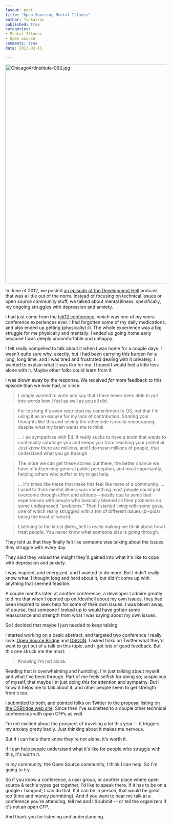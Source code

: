 ```yaml
---
layout: post
title: "Open Sourcing Mental Illness"
author: funkatron
published: true
categories:
- Mental Illness
- Open Source
comments: true
date: 2013-02-15

---
```


<a href="http://www.flickr.com/photos/funkatron/1584721348/" title="ChicagoArtInstitute-092.jpg by funkatron, on Flickr"><img src="http://farm3.staticflickr.com/2007/1584721348_8618e4f4d8_b.jpg" width="1024" height="684" alt="ChicagoArtInstitute-092.jpg"></a>

In June of 2012, we posted [an episode of the Development Hell](http://devhell.info/post/2012-06-18/whack-job-central/) podcast that was a little out of the norm. Instead of focusing on technical issues or open source community stuff, we talked about mental illness: specifically, my ongoing struggles with depression and anxiety.

I had just come from the [tek12 conference](http://tek12.phparch.com/), which was one of my worst conference experiences ever. I had forgotten some of my daily medications, and also ended up getting (physically) ill. The whole experience was a big struggle for me physically and mentally. I ended up going home early because I was deeply uncomfortable and unhappy.

I felt really compelled to talk about it when I was home for a couple days. I wasn't quite sure why, exactly, but I had been carrying this burden for a long, long time, and I was tired and frustrated dealing with it privately. I wanted to explain what it was like for me. I hoped I would feel a little less alone with it. Maybe other folks could learn from it.

I was blown away by the response. We received *far* more feedback to this episode than we ever had, or since.

> I simply wanted to write and say that I have never been able to put into words how I feel as well as you all did.

> For too long it's even restricted my commitment to OS, not that I'm using it as an excuse for my lack of contribution. Sharing your thoughts like this and seeing the other side is really encouraging, despite what my brain wants me to think.

> ... I so sympathize with Ed. It really sucks to have a brain that wants to continually sabotage you and keeps you from reaching your potential. Just know there are millions, and I do mean millions of people, that understand what you go through.

> The more we can get these stories out there, the better chance we have of influencing general public perception, and most importantly, helping others who suffer to try to get help.

> ... it's times like these that make this feel like more of a community. ... I used to think mental illness was something most people could just overcome through effort and attitude—mostly due to some bad experiences with people who basically blamed all their problems on some undiagnosed "problems." Then I started living with some guys, one of which really struggled with a ton of different issues (bi-polar being the least of which).

> Listening to the latest @dev_hell is really making me think about how I treat people. You never know what someone else is going through.

They told us that they finally felt like someone was talking about the issues they struggle with every day.

They said they valued the insight they'd gained into what it's like to cope with depression and anxiety.

I was inspired, and energized, and I wanted to do more. But I didn't really know what. I thought long and hard about it, but didn't come up with anything that seemed feasible.

A couple months later, at another conference, a developer I admire greatly told me that when I opened up on /dev/hell about my own issues, they had been inspired to seek help for some of their own issues. I was blown away, of course, that someone I looked up to would have gotten some reassurance and strength from what I was saying about my own issues.

So I decided that maybe I just needed to keep talking.

I started working on a basic abstract, and targeted two conference I really love: [Open Source Bridge](http://opensourcebridge.org/) and [OSCON](http://www.oscon.com/oscon2013). I asked folks on Twitter what they'd want to get out of a talk on this topic, and i got lots of good feedback. But this one struck me the most:

> Knowing I’m not alone.

Reading that is overwhelming and humbling. I'm just talking about myself and what I've been through. Part of me feels selfish for doing so; suspicious of myself, that maybe I'm just doing this for attention and sympathy. But I know it helps me to talk about it, and other people seem to get strength from it too.

I submitted to both, and pointed folks on Twitter to [the proposal listing on the OSBridge web site](http://opensourcebridge.org/proposals/949). Since then I've submitted to a couple other technical conferences with open CFPs as well.

I'm not excited about the prospect of traveling a lot this year -- it triggers my anxiety pretty badly. Just thinking about it makes me nervous.

But if I can help them know they're not alone, it's worth it.

If I can help people understand what it's like for people who struggle with this, it's worth it.

In *my* community, the Open Source community, I think I can help. So I'm going to try.

So if you know a conference, a user group, or another place where open source & techie types get together, I'd like to speak there. If it has to be on a google+ hangout, I can do that. If it can be in person, that would be great too (time and money permitting). And if you want to hear me talk at a conference you're attending, tell me and I'll submit -- or tell the organizers if it's not an open CFP.

And thank you for listening and understanding.
